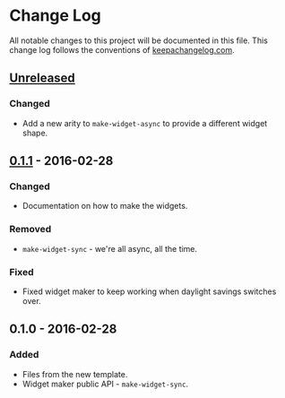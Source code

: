 # Change Log
All notable changes to this project will be documented in this file. This change log follows the conventions of [keepachangelog.com](http://keepachangelog.com/).

## [Unreleased][unreleased]
### Changed
- Add a new arity to `make-widget-async` to provide a different widget shape.

## [0.1.1] - 2016-02-28
### Changed
- Documentation on how to make the widgets.

### Removed
- `make-widget-sync` - we're all async, all the time.

### Fixed
- Fixed widget maker to keep working when daylight savings switches over.

## 0.1.0 - 2016-02-28
### Added
- Files from the new template.
- Widget maker public API - `make-widget-sync`.

[unreleased]: https://github.com/your-name/bft/compare/0.1.1...HEAD
[0.1.1]: https://github.com/your-name/bft/compare/0.1.0...0.1.1

